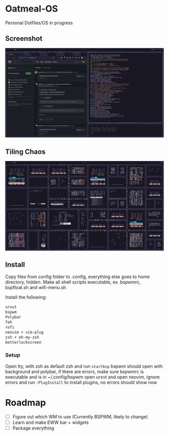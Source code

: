 # Oatmeal-OS
Personal Dotfiles/OS in progress

## Screenshot
![image of desktop](preview.png)

## Tiling Chaos
![Pure Chaos](chaos.png)

## Install
Copy files from config folder to .config, everything else goes to home directory, hidden.
Make all shell scripts executable, ex. bspwmrc, bspfloat.sh and wifi-menu.sh

Install the following:

```
urxvt
bspwm
Polybar
feh
rofi
neovim + vim-plug
zsh + oh-my-zsh
betterlockscreen
```

### Setup
Open tty, with zsh as default zsh and run `startbsp` bspwm should open with background and polybar, if there are errors, make sure bspwmrc is executable and is in ~/.config/bspwm
open urxvt and open neovim, ignore errors and run `:PlugInstall` to install plugins, no errors should show now

# Roadmap
- [ ] Figure out which WM to use (Currently BSPWM, likely to change)
- [ ] Learn and make EWW bar + widgets
- [ ] Package everything
